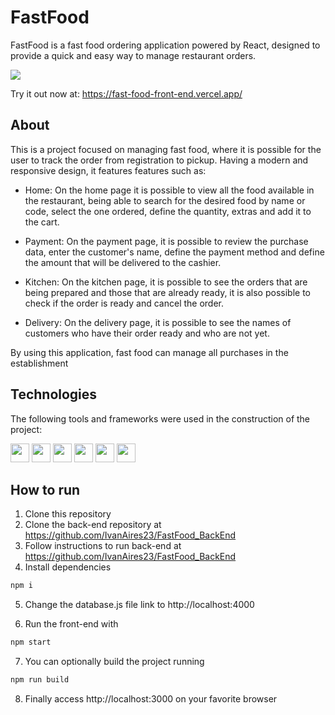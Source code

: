 # FastFood

FastFood is a fast food ordering application powered by React, designed to provide a quick and easy way to manage restaurant orders.

<img src="./assets/fastfood.gif" />

Try it out now at: https://fast-food-front-end.vercel.app/

## About

This is a project focused on managing fast food, where it is possible for the user to track the order from registration to pickup. Having a modern and responsive design, it features features such as:

-   Home: On the home page it is possible to view all the food available in the restaurant, being able to search for the desired food by name or code, select the one ordered, define the quantity, extras and add it to the cart.

-   Payment: On the payment page, it is possible to review the purchase data, enter the customer's name, define the payment method and define the amount that will be delivered to the cashier.

-   Kitchen: On the kitchen page, it is possible to see the orders that are being prepared and those that are already ready, it is also possible to check if the order is ready and cancel the order.

-   Delivery: On the delivery page, it is possible to see the names of customers who have their order ready and who are not yet.

By using this application, fast food can manage all purchases in the establishment

## Technologies

The following tools and frameworks were used in the construction of the project:<br>

<p>
  <img  height="30" src="https://img.shields.io/badge/JavaScript-323330?style=for-the-badge&logo=javascript&logoColor=F7DF1E">
  <img  height="30" src="https://img.shields.io/badge/styled--components-DB7093?style=for-the-badge&logo=styled-components&logoColor=white">
  <img  height="30" src="https://img.shields.io/badge/axios-671ddf?&style=for-the-badge&logo=axios&logoColor=white">
  <img  height="30" src="https://img.shields.io/badge/React-20232A?style=for-the-badge&logo=react&logoColor=61DAFB">
  <img  height="30" src="https://img.shields.io/badge/ESLint-4B32C3?style=for-the-badge&logo=eslint&logoColor=ffffff">
  <img  height="30" src="https://img.shields.io/badge/Prettier-F7B93E?style=for-the-badge&logo=prettier&logoColor=ffffff">
</p>

## How to run

1. Clone this repository
2. Clone the back-end repository at https://github.com/IvanAires23/FastFood_BackEnd
3. Follow instructions to run back-end at https://github.com/IvanAires23/FastFood_BackEnd
4. Install dependencies

```bash
npm i
```

5. Change the database.js file link to http://localhost:4000


6. Run the front-end with

```bash
npm start
```

7. You can optionally build the project running

```bash
npm run build
```

8. Finally access http://localhost:3000 on your favorite browser
